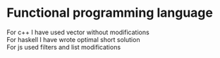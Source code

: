 # Functional programming language
For c++ I have used vector without modifications<br/>
For haskell I have wrote optimal short solution<br/>
For js used filters and list modifications <br/>
